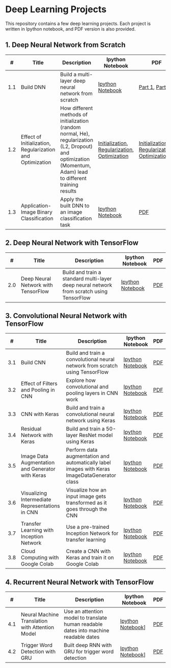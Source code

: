 # Deep Learning Projects

This repository contains a few deep learning projects. Each project is written in Ipython notebook, and PDF version is also provided.

## 1. Deep Neural Network from Scratch
|#|Title|Description|Ipython Notebook|PDF|
|-|-----|----------|--------|---------|
|1.1|Build DNN|Build a multi-layer deep neural network from scratch|[Ipython Notebook](https://github.com/boyhhy88/deep-learning/blob/master/1.%20Deep%20Neural%20Network%20from%20Scratch/1.%20Build%20DNN/Ipython%20Notebook/Deep%20Neural%20Network%20from%20Scratch.ipynb)|[Part 1](https://github.com/boyhhy88/deep-learning/blob/master/1.%20Deep%20Neural%20Network%20from%20Scratch/1.%20Build%20DNN/Ipython%20Notebook%20in%20PDF/Deep%20Neural%20Network%20from%20Scratch%20-%20Part%20I.pdf), [Part 2](https://github.com/boyhhy88/deep-learning/blob/master/1.%20Deep%20Neural%20Network%20from%20Scratch/1.%20Build%20DNN/Ipython%20Notebook%20in%20PDF/Deep%20Neural%20Network%20from%20Scratch%20-%20Part%20II.pdf)|
|1.2|Effect of Initialization, Regularization and Optimization|How different methods of initialization (random normal, He), regularization (L2, Dropout) and optimization (Momentum, Adam) lead to different training results|[Initialization](https://github.com/boyhhy88/deep-learning/blob/master/1.%20Deep%20Neural%20Network%20from%20Scratch/2.%20Effect%20of%20Initialization%2C%20Regularization%20and%20Optimization/Ipython%20Notebook/Effect%20of%20Different%20Initialization%20Methods.ipynb), [Regularization](https://github.com/boyhhy88/deep-learning/blob/master/1.%20Deep%20Neural%20Network%20from%20Scratch/2.%20Effect%20of%20Initialization%2C%20Regularization%20and%20Optimization/Ipython%20Notebook/Effect%20of%20Different%20Regularization%20Methods.ipynb), [Optimization](https://github.com/boyhhy88/deep-learning/blob/master/1.%20Deep%20Neural%20Network%20from%20Scratch/2.%20Effect%20of%20Initialization%2C%20Regularization%20and%20Optimization/Ipython%20Notebook/Effect%20of%20Different%20Optimization%20Methods.ipynb)|[Initialization](https://github.com/boyhhy88/deep-learning/blob/master/1.%20Deep%20Neural%20Network%20from%20Scratch/2.%20Effect%20of%20Initialization%2C%20Regularization%20and%20Optimization/Ipython%20Notebook%20in%20PDF/Effect%20of%20Different%20Initialization%20Methods.pdf), [Regularization](https://github.com/boyhhy88/deep-learning/blob/master/1.%20Deep%20Neural%20Network%20from%20Scratch/2.%20Effect%20of%20Initialization%2C%20Regularization%20and%20Optimization/Ipython%20Notebook%20in%20PDF/Effect%20of%20Different%20Regularization%20Methods.pdf), [Optimization](https://github.com/boyhhy88/deep-learning/blob/master/1.%20Deep%20Neural%20Network%20from%20Scratch/2.%20Effect%20of%20Initialization%2C%20Regularization%20and%20Optimization/Ipython%20Notebook%20in%20PDF/Effect%20of%20Different%20Optimization%20Methods.pdf)|
|1.3|Application-Image Binary Classification|Apply the built DNN to an image classification task|[Ipython Notebook](https://github.com/boyhhy88/deep-learning/blob/master/1.%20Deep%20Neural%20Network%20from%20Scratch/3.%20Application%20-%20Image%20Binary%20Classification/Ipython%20Notebook/Image%20Binary%20Classification.ipynb)|[PDF](https://github.com/boyhhy88/deep-learning/blob/master/1.%20Deep%20Neural%20Network%20from%20Scratch/3.%20Application%20-%20Image%20Binary%20Classification/Ipython%20Notebook%20in%20PDF/Image%20Binary%20Classification.pdf)|

## 2. Deep Neural Network with TensorFlow
|#|Title|Description|Ipython Notebook|PDF|
|-|-----|----------|--------|---------|
|2.0|Deep Neural Network with TensorFlow|Build and train a standard multi-layer deep neural network from scratch using TensorFlow|[Ipython Notebook](https://github.com/boyhhy88/deep-learning/blob/master/2.%20Deep%20Neural%20Network%20with%20TensorFlow/Ipython%20Notebook/Deep%20Neural%20Network%20with%20TensorFlow.ipynb)|[PDF](https://github.com/boyhhy88/deep-learning/blob/master/2.%20Deep%20Neural%20Network%20with%20TensorFlow/Ipython%20Notebook%20in%20PDF/Deep%20Neural%20Network%20with%20TensorFlow.pdf)|

## 3. Convolutional Neural Network with TensorFlow
|#|Title|Description|Ipython Notebook|PDF|
|-|-----|----------|--------|---------|
|3.1|Build CNN|Build and train a convolutional neural network from scratch using TensorFlow|[Ipython Notebook](https://github.com/boyhhy88/deep-learning/blob/master/3.%20Convolutional%20Neural%20Network%20with%20TensorFlow/1.%20Build%20CNN/Ipython%20Notebook/Convolutional%20Neural%20Network%20with%20Tensorflow.ipynb)|[PDF](https://github.com/boyhhy88/deep-learning/blob/master/3.%20Convolutional%20Neural%20Network%20with%20TensorFlow/1.%20Build%20CNN/Ipython%20Notebook%20in%20PDF/Convolutional%20Neural%20Network%20with%20TensorFlow.pdf)|
|3.2|Effect of Filters and Pooling in CNN|Explore how convolutional and pooling layers in CNN work|[Ipython Notebook](https://github.com/boyhhy88/deep-learning/blob/master/3.%20Convolutional%20Neural%20Network%20with%20TensorFlow/2.%20Effect%20of%20Filters%20and%20Pooling%20in%20CNN/Ipython%20Notebook/Effect%20of%20Filters%20and%20Pooling%20in%20CNN.ipynb)|[PDF](https://github.com/boyhhy88/deep-learning/blob/master/3.%20Convolutional%20Neural%20Network%20with%20TensorFlow/2.%20Effect%20of%20Filters%20and%20Pooling%20in%20CNN/Ipython%20Notebook%20in%20PDF/Effect%20of%20Filters%20and%20Pooling%20in%20CNN.pdf)|
|3.3|CNN with Keras|Build and train a convolutional neural network using Keras|[Ipython Notebook](https://github.com/boyhhy88/deep-learning/blob/master/3.%20Convolutional%20Neural%20Network%20with%20TensorFlow/3.%20CNN%20with%20Keras/Ipython%20Notebook/CNN%20with%20Keras.ipynb)|[PDF](https://github.com/boyhhy88/deep-learning/blob/master/3.%20Convolutional%20Neural%20Network%20with%20TensorFlow/3.%20CNN%20with%20Keras/Ipython%20Notebook%20in%20PDF/CNN%20with%20Keras.pdf)|
|3.4|Residual Network with Keras|Build and train a 50-layer ResNet model using Keras|[Ipython Notebook](https://github.com/boyhhy88/deep-learning/blob/master/3.%20Convolutional%20Neural%20Network%20with%20TensorFlow/4.%20Residual%20Network%20with%20Keras/Ipython%20Notebook/Residual%20Network%20with%20Keras.ipynb)|[PDF](https://github.com/boyhhy88/deep-learning/blob/master/3.%20Convolutional%20Neural%20Network%20with%20TensorFlow/4.%20Residual%20Network%20with%20Keras/Ipython%20Notebook%20in%20PDF/Residual%20Network%20with%20Keras.pdf)|
|3.5|Image Data Augmentation and Generator with Keras|Perform data augmentation and automatically label images with Keras ImageDataGenerator class|[Ipython Notebook](https://github.com/boyhhy88/deep-learning/blob/master/3.%20Convolutional%20Neural%20Network%20with%20TensorFlow/5.%20Image%20Data%20Augmentation%20and%20Generator%20with%20Keras/Ipython%20Notebook/Image%20Data%20Augmentation%20and%20Generator%20with%20Keras.ipynb)|[PDF](https://github.com/boyhhy88/deep-learning/blob/master/3.%20Convolutional%20Neural%20Network%20with%20TensorFlow/5.%20Image%20Data%20Augmentation%20and%20Generator%20with%20Keras/Ipython%20Notebook%20in%20PDF/Image%20Data%20Augmentation%20and%20Generator%20with%20Keras.pdf)|
|3.6|Visualizing Intermediate Representations in CNN|Visualize how an input image gets transformed as it goes through the CNN|[Ipython Notebook](https://github.com/boyhhy88/deep-learning/blob/master/3.%20Convolutional%20Neural%20Network%20with%20TensorFlow/6.%20Visualizing%20Intermediate%20Representations%20in%20CNN/Ipython%20Notebook/Visualizing%20Intermediate%20Representations%20in%20CNN.ipynb)|[PDF](https://github.com/boyhhy88/deep-learning/blob/master/3.%20Convolutional%20Neural%20Network%20with%20TensorFlow/6.%20Visualizing%20Intermediate%20Representations%20in%20CNN/Ipython%20Notebook%20in%20PDF/Visualizing%20Intermediate%20Representations%20in%20CNN.pdf)|
|3.7|Transfer Learning with Inception Network|Use a pre-trained Inception Network for transfer learning|[Ipython Notebook](https://github.com/boyhhy88/deep-learning/blob/master/3.%20Convolutional%20Neural%20Network%20with%20TensorFlow/7.%20Transfer%20Learning%20with%20Inception%20Network/Ipython%20Notebook/Transfer%20Learning%20with%20Inception%20Network.ipynb)|[PDF](https://github.com/boyhhy88/deep-learning/blob/master/3.%20Convolutional%20Neural%20Network%20with%20TensorFlow/7.%20Transfer%20Learning%20with%20Inception%20Network/Ipython%20Notebook%20in%20PDF/Transfer%20Learning%20with%20Inception%20Network.pdf)|
|3.8|Cloud Computing with Google Colab|Create a CNN with Keras and train it on Google Colab|[Ipython Notebook](https://github.com/boyhhy88/deep-learning/blob/master/3.%20Convolutional%20Neural%20Network%20with%20TensorFlow/8.%20Cloud%20Computing%20with%20Google%20Colab/Ipython%20Notebook/Cloud%20Computing%20with%20Google%20Colab.ipynb)|[PDF](https://github.com/boyhhy88/deep-learning/blob/master/3.%20Convolutional%20Neural%20Network%20with%20TensorFlow/8.%20Cloud%20Computing%20with%20Google%20Colab/Ipython%20Notebook%20in%20PDF/Cloud%20Computing%20with%20Google%20Colab.pdf)|

## 4. Recurrent Neural Network with TensorFlow
|#|Title|Description|Ipython Notebook|PDF|
|-|-----|----------|--------|---------|
|4.1|Neural Machine Translation with Attention Model|Use an attention model to translate human readable dates into machine readable dates|[Ipython Notebook](https://github.com/boyhhy88/deep-learning/blob/master/4.%20Recurrent%20Neural%20Network%20with%20TensorFlow/1.%20Neural%20Machine%20Translation%20with%20Attention%20Model/Ipython%20Notebook/Neural%20Machine%20Translation%20with%20Attention%20Model.ipynb)]|[PDF](https://github.com/boyhhy88/deep-learning/tree/master/4.%20Recurrent%20Neural%20Network%20with%20TensorFlow/1.%20Neural%20Machine%20Translation%20with%20Attention%20Model/Ipython%20Notebook%20in%20PDF)|
|4.2|Trigger Word Detection with GRU|Built deep RNN with GRU for trigger word detection|[Ipython Notebook](https://github.com/boyhhy88/deep-learning/blob/master/4.%20Recurrent%20Neural%20Network%20with%20TensorFlow/2.%20Trigger%20Word%20Detection%20with%20GRU/Ipython%20Notebook/Trigger%20Word%20Detection%20with%20GRU.ipynb)]|[PDF](https://github.com/boyhhy88/deep-learning/blob/master/4.%20Recurrent%20Neural%20Network%20with%20TensorFlow/2.%20Trigger%20Word%20Detection%20with%20GRU/Ipython%20Notebook%20in%20PDF/Trigger%20Word%20Detection%20with%20GRU.pdf)|

